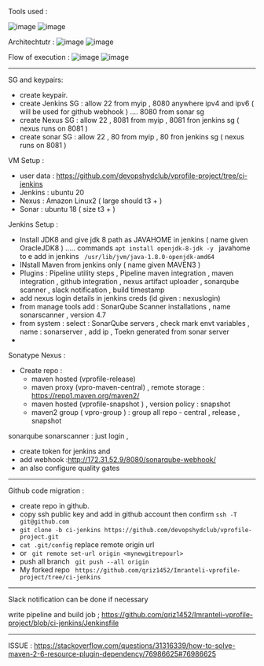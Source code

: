 Tools used : 


![image](https://github.com/qriz1452/projects/assets/112246222/2410b15f-0f66-42ac-be53-1245ea7d5c88)
![image](https://github.com/qriz1452/projects/assets/112246222/9c6cd012-d55d-4fc8-ae93-e7f1783196b3)


Architechtutr :
![image](https://github.com/qriz1452/projects/assets/112246222/9c021659-ad83-40b9-94da-1fc1b10af316)
![image](https://github.com/qriz1452/projects/assets/112246222/9257e59f-cedf-4320-adf9-fcb7a1585c73)


Flow of execution :
![image](https://github.com/qriz1452/projects/assets/112246222/da59ad01-d3a1-47f8-91a8-56c2ca0af87a)
![image](https://github.com/qriz1452/projects/assets/112246222/289f6a9e-24c9-45eb-8943-2fd89f8ba26f)



---------------------------------------------

SG and keypairs:
- create keypair.
- create Jenkins SG : allow 22 from myip , 8080 anywhere ipv4 and ipv6 ( will be used for github webhook )  .... 8080 from sonar sg 
- create Nexus SG : allow 22 , 8081 from myip , 8081 fron jenkins sg ( nexus runs on 8081 )
- create sonar SG : allow 22 , 80 from myip , 80 fron jenkins sg ( nexus runs on 8081 )


VM Setup :
- user data : https://github.com/devopshydclub/vprofile-project/tree/ci-jenkins
- Jenkins : ubuntu 20
- Nexus : Amazon Linux2 ( large should t3 + )
- Sonar : ubuntu 18 ( size t3 + )
  

Jenkins Setup :
- Install JDK8 and give jdk 8 path as JAVAHOME in jenkins ( name given OracleJDK8 ) ..... commands `apt install openjdk-8-jdk -y ` javahome to e add in jenkins ` /usr/lib/jvm/java-1.8.0-openjdk-amd64`
- INstall Maven from jenkins only ( name given MAVEN3 )
- Plugins : Pipeline utility steps , Pipeline maven integration ,  maven integration , github integration , nexus artifact uploader , sonarqube scanner , slack notification , build timestamp
- add nexus login details in jenkins creds (id given : nexuslogin)
- from manage tools add :  SonarQube Scanner installations  , name sonarscanner , version 4.7
- from system : select :  SonarQube servers   , check mark envt variables , name : sonarserver , add ip , Toekn generated from sonar server
- 

Sonatype Nexus :
- Create repo :
   - maven hosted (vprofile-release)
   - maven proxy (vpro-maven-central) , remote storage : https://repo1.maven.org/maven2/
   - maven hosted (vprofile-snapshot ) , version policy : snapshot
   - maven2 group ( vpro-group ) : group all repo - central , release , snapshot
 

sonarqube sonarscanner : just login ,
- create token for jenkins and 
- add webhook :http://172.31.52.9/8080/sonarqube-webhook/
- an also configure quality gates

--------------------------------

Github code migration :
- create repo in github.
- copy ssh public key and add in github account then confirm `ssh -T git@github.com`
- `git clone -b ci-jenkins https://github.com/devopshydclub/vprofile-project.git`
- `cat .git/config` replace remote origin url
- or ` git remote set-url origin <mynewgitrepourl>`
- push all branch ` git push --all origin`
- My forked repo ` https://github.com/qriz1452/Imranteli-vprofile-project/tree/ci-jenkins`


-------------------------------------

Slack notification can be done if necessary


write pipeline and build job ; https://github.com/qriz1452/Imranteli-vprofile-project/blob/ci-jenkins/Jenkinsfile

--------------------------------------











ISSUE : https://stackoverflow.com/questions/31316339/how-to-solve-maven-2-6-resource-plugin-dependency/76986625#76986625












